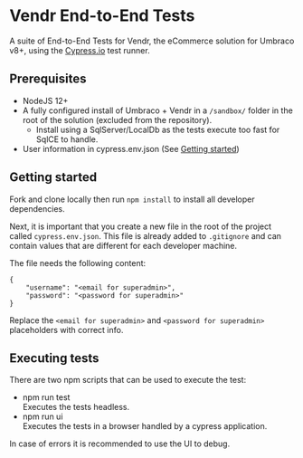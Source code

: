 # Vendr End-to-End Tests
A suite of End-to-End Tests for Vendr, the eCommerce solution for Umbraco v8+, using the [Cypress.io](https://cypress.io) test runner.

## Prerequisites
- NodeJS 12+
- A fully configured install of Umbraco + Vendr in a `/sandbox/` folder in the root of the solution (excluded from the repository).
  - Install using a SqlServer/LocalDb as the tests execute too fast for SqlCE to handle.
- User information in cypress.env.json (See [Getting started](#getting-started))

## Getting started
Fork and clone locally then run `npm install` to install all developer dependencies.

Next, it is important that you create a new file in the root of the project called `cypress.env.json`. This file is already added to `.gitignore` and can contain values that are different for each developer machine.

The file needs the following content:

    {
        "username": "<email for superadmin>",
        "password": "<password for superadmin>"
    }

Replace the `<email for superadmin>` and `<password for superadmin>` placeholders with correct info.
  
## Executing tests
There are two npm scripts that can be used to execute the test:

- npm run test  
  Executes the tests headless.
- npm run ui  
  Executes the tests in a browser handled by a cypress application.
  
In case of errors it is recommended to use the UI to debug.
